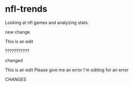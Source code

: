 # nfl-trends
Looking at nfl games and analyzing stats.

new change

This is an edit

???????????


changed

This is an edit
Please give me an error
I'm editing for an error

CHANGES




